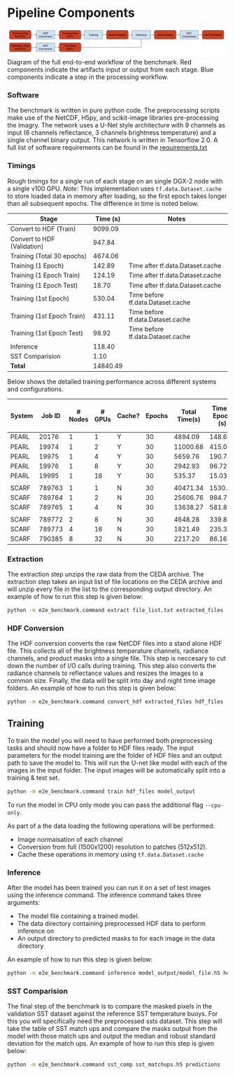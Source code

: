 # Pipeline Components

![pipeline](case2/docs/pipeline.png "pipeline")
Diagram of the full end-to-end workflow of the benchmark. Red components indicate the artifacts input or output from each stage. Blue components indicate a step in the processing workflow.

### Software
The benchmark is written in pure python code. The preprocessing scripts make use of the NetCDF, H5py, and scikit-image libraries pre-processing the imagry. The network uses a U-Net style architecture with 9 channels as input (6 channels reflectance, 3 channels brightness temperature) and a single channel binary output. This network is written in Tensorflow 2.0. A full list of software requirements can be found in the [requirements.txt](case2/requirements.txt)

### Timings
Rough timings for a single run of each stage on an single DGX-2 node with a single v100 GPU. *Note*: This implementation uses `tf.data.Dataset.cache` to store loaded data in memory after loading, so the first epoch takes longer than all subsequent epochs. The difference in time is noted below.

| Stage                       | Time (s)           | Notes                                       |
|-----------------------------|--------------------|---------------------------------------------|
| Convert to HDF (Train)      | 9099.09            |                                             |
| Convert to HDF (Validation) | 947.84             |                                             |
| Training (Total 30 epochs)  | 4674.06            |                                             |
| Training (1 Epoch)          | 142.89             | Time after tf.data.Dataset.cache            |
| Training (1 Epoch Train)    | 124.19             | Time after tf.data.Dataset.cache            |
| Training (1 Epoch Test)     | 18.70              | Time after tf.data.Dataset.cache            |
| Training (1st Epoch)        | 530.04             | Time before tf.data.Dataset.cache           |
| Training (1st Epoch Train)  | 431.11             | Time before tf.data.Dataset.cache           |
| Training (1st Epoch Test)   | 98.92              | Time before tf.data.Dataset.cache           |
| Inference                   | 118.40             |                                             |
| SST Comparision             | 1.10               |                                             |
| **Total**                   | 14840.49           |                                             |

Below shows the detailed training performance across different systems and configurations.

| System | Job ID | # Nodes | # GPUs | Cache? | Epochs | Total Time(s) | Time 1 Epoch (s) | Train Time 1 Epoch (s) | Test Time 1 Epoch (s) | Time 1st Epoch (s) | Train time 1st Epoch | Test Time 1st Epoch | Accuracy | Loss    |
|--------|--------|---------|--------|--------|--------|---------------|------------------|------------------------|-----------------------|--------------------|----------------------|---------------------|----------|---------|
| PEARL  | 20176  | 1       | 1      | Y      | 30     | 4894.09       | 148.66           | 128.86                 | 19.80                 | 536.46             | 434.36               | 102.09              | 84%      | 0.23851 |
| PEARL  | 19974  | 1       | 2      | Y      | 30     | 11000.68      | 415.01           | 336.68                 | 78.33                 | 454.70             | 373.24               | 81.45               | 84%      | 0.25569 |
| PEARL  | 19975  | 1       | 4      | Y      | 30     | 5659.76       | 190.73           | 152.26                 | 38.47                 | 234.24             | 194.07               | 40.16               | 86%      | 0.20783 |
| PEARL  | 19976  | 1       | 8      | Y      | 30     | 2942.93       | 96.72            | 78.39                  | 18.33                 | 142.72             | 122.61               | 20.11               | 87%      | 0.21899 |
| PEARL  | 19995  | 1       | 16     | Y      | 30     | 535.37        | 15.03            | 13.68                  | 1.97                  | 117.48             | 102.68               | 14.79               | 83%      | 0.23977 |
|        |        |         |        |        |        |               |                  |                        |                       |                    |                      |                     |          |         |
| SCARF  | 789763 | 1       | 1      | N      | 30     | 40471.34      | 1530.06          | 1272.94                | 257.12                | n/a                | n/a                  | n/a                 | 84%      | 0.20906 |
| SCARF  | 789764 | 1       | 2      | N      | 30     | 25606.76      | 984.77           | 839.59                 | 145.17                | n/a                | n/a                  | n/a                 | 85%      | 0.21448 |
| SCARF  | 789765 | 1       | 4      | N      | 30     | 13638.27      | 581.85           | 438.32                 | 143.52                | n/a                | n/a                  | n/a                 | 89%      | 0.19948 |
|        |        |         |        |        |        |               |                  |                        |                       |                    |                      |                     |          |         |
| SCARF  | 789772 | 2       | 8      | N      | 30     | 4648.28       | 339.83           | 292.17                 | 47.65                 | n/a                | n/a                  | n/a                 | 90%      | 0.1643  |
| SCARF  | 789773 | 4       | 16     | N      | 30     | 1821.49       | 235.34           | 195.40                 | 39.93                 | n/a                | n/a                  | n/a                 | 90%      | 0.16477 |
| SCARF  | 790385 | 8       | 32     | N      | 30     | 2217.20       | 86.16            | 79.97                  | 6.18                  | n/a                | n/a                  | n/a                 | 84%      | 0.23107 |

### Extraction
 The extraction step unzips the raw data from the CEDA archive. The extraction step takes an input list of file locations on the CEDA archive and will unzip every file in the list to the corresponding output directory. An example of how to run this step is given below:

```bash
python -m e2e_benchmark.command extract file_list.txt extracted_files
```

### HDF Conversion

The HDF conversion converts the raw NetCDF files into a stand alone HDF file. This collects all of the brightness temperature channels, radiance channels, and product masks into a single file. This step is neccesary to cut down the number of I/O calls during training. This step also converts the radiance channels to reflectance values and resizes the images to a common size. Finally, the data will be split into day and night time image folders. An example of how to run this step is given below:

```bash
python -m e2e_benchmark.command convert_hdf extracted_files hdf_files
```

## Training
To train the model you will need to have performed both preprocessing tasks and should now have a folder to HDF files ready. The input parameters for the model training are the folder of HDF files and an output path to save the model to. This will run the U-net like model with each of the images in the input folder. The input images will be automatically split into a training & test set.

```bash
python -m e2e_benchmark.command train hdf_files model_output
```

To run the model in CPU only mode you can pass the additional flag `--cpu-only`. 

As part of a the data loading the following operations will be performed:

 - Image normaisation of each channel
 - Conversion from full (1500x1200) resolution to patches (512x512).
 - Cache these operations in memory using `tf.data.Dataset.cache`

### Inference
After the model has been trained you can run it on a set of test images using the inference command. The inference command takes three arguments:
 - The model file containing a trained model.
 - The data directory containing preprocessed HDF data to perform inference on
 - An output directory to predicted masks to for each image in the data directory

An example of how to run this step is given below:

```bash
python -m e2e_benchmark.command inference model_output/model_file.h5 hdf_files predictions
```

### SST Comparision
The final step of the benchmark is to compare the masked pixels in the validation SST dataset against the reference SST temperature buoys. For this you will specifically need the preprocessed ssts dataset. This step will take the table of SST match ups and compare the masks output from the model with those match ups and output the median and robust standard deviation for the match ups. An example of how to run this step is given below:

```bash
python -m e2e_benchmark.command sst_comp sst_matchups.h5 predictions
```
